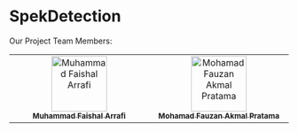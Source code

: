 # SpekDetection

Our Project Team Members:

<!-- ALL-CONTRIBUTORS-LIST:START - Do not remove or modify this section -->
<!-- prettier-ignore-start -->
<!-- markdownlint-disable -->
<table>
  <tbody>
    <tr>
      <td align="center" valign="top" width="14.28%"><a href="https://github.com/faishalarr"><img src="https://avatars.githubusercontent.com/u/99339256?v=4" width="100px;" alt="Muhammad Faishal Arrafi"/><br /><sub><b>Muhammad Faishal Arrafi</b></sub></a><br /></td>
      <td align="center" valign="top" width="14.28%"><a href="https://github.com/mfauzanakmalpratama"><img src="https://avatars.githubusercontent.com/u/99503707?v=4" width="100px;" alt="Mohamad Fauzan Akmal Pratama"/><br /><sub><b>Mohamad Fauzan Akmal Pratama</b></sub></a><br /></td>
         </tr>
     </tbody>
</table>

<!-- markdownlint-restore -->
<!-- prettier-ignore-end -->

<!-- ALL-CONTRIBUTORS-LIST:END -->
